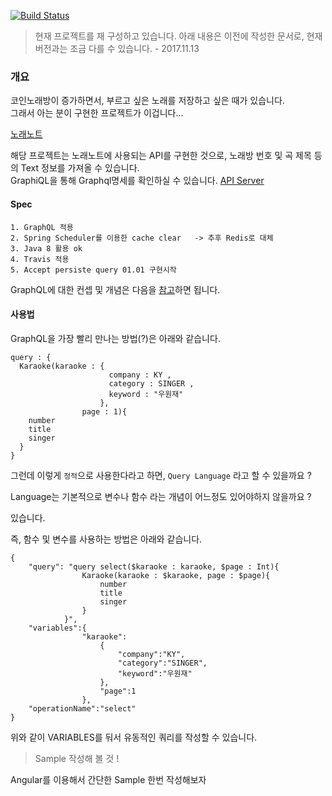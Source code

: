[![Build Status](https://travis-ci.org/JangChulwoon/KaraokeParsing.svg?branch=master)](https://travis-ci.org/JangChulwoon/KaraokeParsing)    


> 현재 프로젝트를 재 구성하고 있습니다.  아래 내용은 이전에 작성한 문서로,
> 현재 버전과는 조금 다를 수 있습니다. - 2017.11.13  



### 개요     

코인노래방이 증가하면서, 부르고 싶은 노래를 저장하고 싶은 때가 있습니다.       
그래서 아는 분이 구현한 프로젝트가 이겁니다...     

[노래노트](http://www.noraenote.com/)
        

해당 프로젝트는 노래노트에 사용되는 API를 구현한 것으로, 노래방 번호 및 곡 제목 등의 Text 정보를 가져올 수 있습니다.    
GraphiQL을 통해 Graphql명세를 확인하실 수 있습니다. [API Server](211.249.62.150) 


#### Spec   

	1. GraphQL 적용   
	2. Spring Scheduler를 이용한 cache clear   -> 추후 Redis로 대체 
	3. Java 8 활용 ok
	4. Travis 적용 
	5. Accept persiste query 01.01 구현시작 


GraphQL에 대한 컨셉 및 개념은 다음을 [참고](https://jangchulwoon.github.io/graphql/2017/10/15/GraphQL/)하면 됩니다.

#### 사용법         

GraphQL을 가장 빨리 만나는 방법(?)은 아래와 같습니다. 
	
	query : {
	  Karaoke(karaoke : {
	                      company : KY , 
	                      category : SINGER , 
	                      keyword : "우원재"
	                    }, 
	    			page : 1){
	    number
	    title
	    singer
	  }
	}




그런데 이렇게 `정적`으로 사용한다라고 하면,  `Query Language` 라고 할 수 있을까요 ?
    
Language는 기본적으로 변수나 함수 라는 개념이 어느정도 있어야하지 않을까요 ? 

있습니다. 

즉, 함수 및 변수를 사용하는 방법은 아래와 같습니다.


	{
		"query": "query select($karaoke : karaoke, $page : Int){
					Karaoke(karaoke : $karaoke, page : $page){
						number
						title
						singer
					}
				}",
		"variables":{
					"karaoke":
						{
							"company":"KY",
							"category":"SINGER",
							"keyword":"우원재"
						},
						"page":1
					},
		"operationName":"select"
	}



위와 같이 VARIABLES를 둬서 유동적인 쿼리를 작성할 수 있습니다.   

> Sample 작성해 볼 것 ! 

Angular를 이용해서 간단한 Sample 한번 작성해보자 


